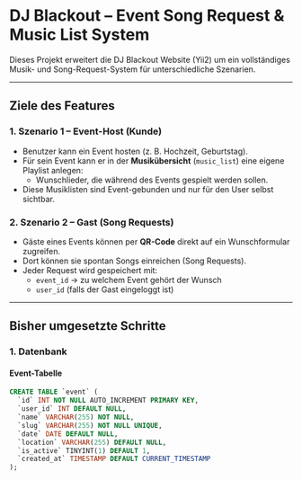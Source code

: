 # DJ Blackout – Event Song Request & Music List System

Dieses Projekt erweitert die DJ Blackout Website (Yii2) um ein vollständiges Musik- und Song-Request-System für unterschiedliche Szenarien.

---

## **Ziele des Features**

### 1. **Szenario 1 – Event-Host (Kunde)**
- Benutzer kann ein Event hosten (z. B. Hochzeit, Geburtstag).
- Für sein Event kann er in der **Musikübersicht** (`music_list`) eine eigene Playlist anlegen:
  - Wunschlieder, die während des Events gespielt werden sollen.
- Diese Musiklisten sind Event-gebunden und nur für den User selbst sichtbar.

### 2. **Szenario 2 – Gast (Song Requests)**
- Gäste eines Events können per **QR-Code** direkt auf ein Wunschformular zugreifen.
- Dort können sie spontan Songs einreichen (Song Requests).
- Jeder Request wird gespeichert mit:
  - `event_id` → zu welchem Event gehört der Wunsch
  - `user_id` (falls der Gast eingeloggt ist)

---

## **Bisher umgesetzte Schritte**

### **1. Datenbank**
#### Event-Tabelle
```sql
CREATE TABLE `event` (
  `id` INT NOT NULL AUTO_INCREMENT PRIMARY KEY,
  `user_id` INT DEFAULT NULL,
  `name` VARCHAR(255) NOT NULL,
  `slug` VARCHAR(255) NOT NULL UNIQUE,
  `date` DATE DEFAULT NULL,
  `location` VARCHAR(255) DEFAULT NULL,
  `is_active` TINYINT(1) DEFAULT 1,
  `created_at` TIMESTAMP DEFAULT CURRENT_TIMESTAMP
);
